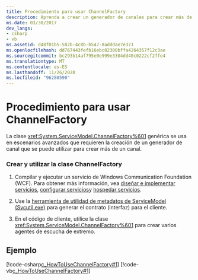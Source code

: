 ```yaml
---
title: Procedimiento para usar ChannelFactory
description: Aprenda a crear un generador de canales para crear más de un canal para tener acceso a los servicios mediante un cliente WCF.
ms.date: 03/30/2017
dev_langs:
- csharp
- vb
ms.assetid: d48f01b5-582b-4c8b-b547-8adddae7e371
ms.openlocfilehash: dd767443fefb16ebc02300bffa4264357f12c3ae
ms.sourcegitcommit: bc293b14af795e0e999e3304dd40c0222cf2ffe4
ms.translationtype: MT
ms.contentlocale: es-ES
ms.lasthandoff: 11/26/2020
ms.locfileid: "96280590"
---
```

# <a name="how-to-use-the-channelfactory"></a>Procedimiento para usar ChannelFactory

La clase <xref:System.ServiceModel.ChannelFactory%601> genérica se usa en escenarios avanzados que requieren la creación de un generador de canal que se puede utilizar para crear más de un canal.  
  
### <a name="to-create-and-use-the-channelfactory-class"></a>Crear y utilizar la clase ChannelFactory  
  
1. Compilar y ejecutar un servicio de Windows Communication Foundation (WCF). Para obtener más información, vea [diseñar e implementar servicios](../designing-and-implementing-services.md), [configurar servicios](../configuring-services.md)y [hospedar servicios](../hosting-services.md).  
  
2. Use la [herramienta de utilidad de metadatos de ServiceModel (Svcutil.exe)](../servicemodel-metadata-utility-tool-svcutil-exe.md) para generar el contrato (interfaz) para el cliente.  
  
3. En el código de cliente, utilice la clase <xref:System.ServiceModel.ChannelFactory%601> para crear varios agentes de escucha de extremo.  
  
## <a name="example"></a>Ejemplo  

 [!code-csharp[c_HowToUseChannelFactory#1](../../../../samples/snippets/csharp/VS_Snippets_CFX/c_howtousechannelfactory/cs/source.cs#1)]
 [!code-vb[c_HowToUseChannelFactory#1](../../../../samples/snippets/visualbasic/VS_Snippets_CFX/c_howtousechannelfactory/vb/source.vb#1)]
